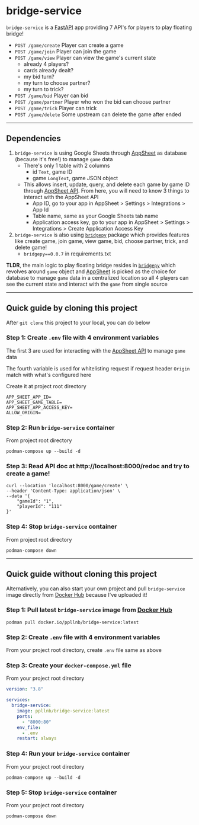 # bridge-service
`bridge-service` is a [FastAPI](https://fastapi.tiangolo.com/) app providing 7 API's for players to play floating bridge!

- `POST /game/create` Player can create a game
- `POST /game/join` Player can join the game
- `POST /game/view` Player can view the game's current state
    - already 4 players?
    - cards already dealt?
    - my bid turn?
    - my turn to choose partner?
    - my turn to trick?
- `POST /game/bid` Player can bid
- `POST /game/partner` Player who won the bid can choose partner
- `POST /game/trick` Player can trick
- `POST /game/delete` Some upstream can delete the game after ended

---

## Dependencies
1. `bridge-service` is using Google Sheets through [AppSheet](https://about.appsheet.com/home/) as database (because it's free!) to manage `game` data
    - There's only 1 table with 2 columns
        - id `Text`, game ID
        - game `LongText`, game JSON object
    - This allows insert, update, query, and delete each game by game ID through [AppSheet API](https://support.google.com/appsheet/answer/10105398). From here, you will need to know 3 things to interact with the AppSheet API
        - App ID, go to your app in AppSheet > Settings > Integrations > App Id
        - Table name, same as your Google Sheets tab name
        - Application access key, go to your app in AppSheet > Settings > Integrations > Create Application Access Key
2. `bridge-service` is also using [`bridgepy`](https://github.com/papillonbee/bridgepy) package which provides features like create game, join game, view game, bid, choose partner, trick, and delete game!
    - `bridgepy==0.0.7` in requirements.txt

**TLDR**, the main logic to play floating bridge resides in [`bridgepy`](https://github.com/papillonbee/bridgepy) which revolves around `game` object and [AppSheet](https://about.appsheet.com/home/) is picked as the choice for database to manage `game` data in a centralized location so all 4 players can see the current state and interact with the `game` from single source

---

## Quick guide by cloning this project

After `git clone` this project to your local, you can do below

### Step 1: Create `.env` file with 4 environment variables
The first 3 are used for interacting with the [AppSheet API](https://support.google.com/appsheet/answer/10105398) to manage `game` data

The fourth variable is used for whitelisting request if request header `Origin` match with what's configured here

Create it at project root directory

```
APP_SHEET_APP_ID=
APP_SHEET_GAME_TABLE=
APP_SHEET_APP_ACCESS_KEY=
ALLOW_ORIGIN=
```

### Step 2: Run `bridge-service` container
From project root directory
```shell
podman-compose up --build -d
```

### Step 3: Read API doc at http://localhost:8000/redoc and try to create a game!
```curl
curl --location 'localhost:8000/game/create' \
--header 'Content-Type: application/json' \
--data '{
    "gameId": "1",
    "playerId": "111"
}'
```

### Step 4: Stop `bridge-service` container
From project root directory
```shell
podman-compose down
```

---

## Quick guide without cloning this project
Alternatively, you can also start your own project and pull `bridge-service` image directly from [Docker Hub](https://www.docker.com/products/docker-hub/) because I've uploaded it!

### Step 1: Pull latest `bridge-service` image from [Docker Hub](https://www.docker.com/products/docker-hub/)

```shell
podman pull docker.io/ppllnb/bridge-service:latest
```

### Step 2: Create `.env` file with 4 environment variables
From your project root directory, create `.env` file same as above

### Step 3: Create your `docker-compose.yml` file
From your project root directory
```yml
version: "3.8"

services:
  bridge-service:
    image: ppllnb/bridge-service:latest
    ports:
      - "8000:80"
    env_file:
      - .env
    restart: always

```

### Step 4: Run your `bridge-service` container
From your project root directory
```shell
podman-compose up --build -d
```

### Step 5: Stop `bridge-service` container
From your project root directory
```shell
podman-compose down
```
